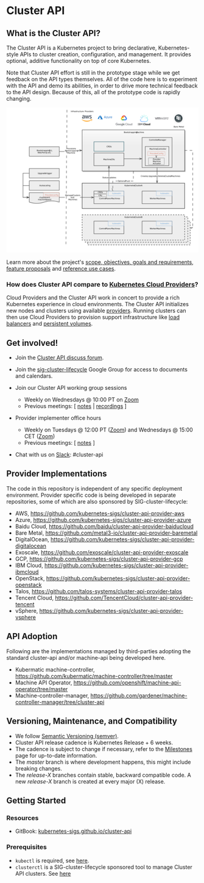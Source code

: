 # Cluster API
## What is the Cluster API?

The Cluster API is a Kubernetes project to bring declarative, Kubernetes-style
APIs to cluster creation, configuration, and management. It provides optional,
additive functionality on top of core Kubernetes.

Note that Cluster API effort is still in the prototype stage while we get
feedback on the API types themselves. All of the code here is to experiment with
the API and demo its abilities, in order to drive more technical feedback to the
API design. Because of this, all of the prototype code is rapidly changing.

![Cluster API Architecture](./docs/book/common_code/architecture.svg "Cluster API Architecture")

Learn more about the project's [scope, objectives, goals and requirements](./docs/scope-and-objectives.md), [feature proposals](./docs/proposals/) and [reference use cases](./docs/staging-use-cases.md).

### How does Cluster API compare to [Kubernetes Cloud Providers](https://kubernetes.io/docs/concepts/cluster-administration/cloud-providers/)?

Cloud Providers and the Cluster API work in concert to provide a rich Kubernetes experience in cloud environments.
The Cluster API initializes new nodes and clusters using available [providers](#Provider-Implementations).
Running clusters can then use Cloud Providers to provision support infrastructure like
[load balancers](https://kubernetes.io/docs/tasks/access-application-cluster/create-external-load-balancer/)
and [persistent volumes](https://kubernetes.io/docs/concepts/storage/persistent-volumes/).

## Get involved!

* Join the [Cluster API discuss forum](https://discuss.kubernetes.io/c/contributors/cluster-api).

* Join the [sig-cluster-lifecycle](https://groups.google.com/forum/#!forum/kubernetes-sig-cluster-lifecycle)
Google Group for access to documents and calendars.

* Join our Cluster API working group sessions
  * Weekly on Wednesdays @ 10:00 PT on [Zoom][zoomMeeting]
  * Previous meetings: \[ [notes][notes] | [recordings][recordings] \]

* Provider implementer office hours
  * Weekly on Tuesdays @ 12:00 PT ([Zoom][providerZoomMeetingTues]) and Wednesdays @ 15:00 CET ([Zoom][providerZoomMeetingWed])
  * Previous meetings: \[ [notes][implementerNotes] \]

* Chat with us on [Slack](http://slack.k8s.io/): #cluster-api

## Provider Implementations

The code in this repository is independent of any specific deployment environment.
Provider specific code is being developed in separate repositories, some of which
are also sponsored by SIG-cluster-lifecycle:

  * AWS, https://github.com/kubernetes-sigs/cluster-api-provider-aws
  * Azure, https://github.com/kubernetes-sigs/cluster-api-provider-azure
  * Baidu Cloud, https://github.com/baidu/cluster-api-provider-baiducloud
  * Bare Metal, https://github.com/metal3-io/cluster-api-provider-baremetal
  * DigitalOcean, https://github.com/kubernetes-sigs/cluster-api-provider-digitalocean
  * Exoscale, https://github.com/exoscale/cluster-api-provider-exoscale
  * GCP, https://github.com/kubernetes-sigs/cluster-api-provider-gcp
  * IBM Cloud, https://github.com/kubernetes-sigs/cluster-api-provider-ibmcloud
  * OpenStack, https://github.com/kubernetes-sigs/cluster-api-provider-openstack
  * Talos, https://github.com/talos-systems/cluster-api-provider-talos
  * Tencent Cloud, https://github.com/TencentCloud/cluster-api-provider-tencent
  * vSphere, https://github.com/kubernetes-sigs/cluster-api-provider-vsphere

## API Adoption

Following are the implementations managed by third-parties adopting the standard cluster-api and/or machine-api being developed here.

  * Kubermatic machine-controller, https://github.com/kubermatic/machine-controller/tree/master
  * Machine API Operator, https://github.com/openshift/machine-api-operator/tree/master
  * Machine-controller-manager, https://github.com/gardener/machine-controller-manager/tree/cluster-api

## Versioning, Maintenance, and Compatibility

- We follow [Semantic Versioning (semver)](https://semver.org/).
- Cluster API release cadence is Kubernetes Release + 6 weeks.
- The cadence is subject to change if necessary, refer to the [Milestones](https://github.com/kubernetes-sigs/cluster-api/milestones) page for up-to-date information.
- The _master_ branch is where development happens, this might include breaking changes.
- The _release-X_ branches contain stable, backward compatible code. A new _release-X_ branch is created at every major (X) release.

## Getting Started

### Resources

* GitBook: [kubernetes-sigs.github.io/cluster-api](https://kubernetes-sigs.github.io/cluster-api)

### Prerequisites
* `kubectl` is required, see [here](http://kubernetes.io/docs/user-guide/prereqs/).
* `clusterctl` is a SIG-cluster-lifecycle sponsored tool to manage Cluster API clusters. See [here](cmd/clusterctl)

[notes]: https://docs.google.com/document/d/1Ys-DOR5UsgbMEeciuG0HOgDQc8kZsaWIWJeKJ1-UfbY/edit
[recordings]: https://www.youtube.com/playlist?list=PL69nYSiGNLP29D0nYgAGWt1ZFqS9Z7lw4
[zoomMeeting]: https://zoom.us/j/861487554
[implementerNotes]: https://docs.google.com/document/d/1IZ2-AZhe4r3CYiJuttyciS7bGZTTx4iMppcA8_Pr3xE/edit
[providerZoomMeetingTues]: https://zoom.us/j/140808484
[providerZoomMeetingWed]: https://zoom.us/j/424743530
